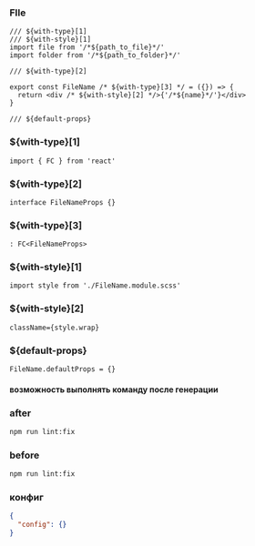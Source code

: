 ### FIle

```tsx
/// ${with-type}[1]
/// ${with-style}[1]
import file from '/*${path_to_file}*/'
import folder from '/*${path_to_folder}*/'

/// ${with-type}[2]

export const FileName /* ${with-type}[3] */ = ({}) => {
  return <div /* ${with-style}[2] */>{'/*${name}*/'}</div>
}

/// ${default-props}
```

### ${with-type}[1]

```text
import { FC } from 'react'
```

### ${with-type}[2]

```text
interface FileNameProps {}
```

### ${with-type}[3]

```text
: FC<FileNameProps>
```

### ${with-style}[1]

```text
import style from './FileName.module.scss'
```

### ${with-style}[2]

```text
className={style.wrap}
```

### ${default-props}

```tsx
FileName.defaultProps = {}
```

#### возможность выполнять команду после генерации

### after

```bash
npm run lint:fix
```

### before

```bash
npm run lint:fix
```

### конфиг

```json
{
  "config": {}
}
```

